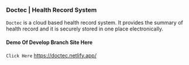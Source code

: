 ### Doctec | Health Record System
``` Doctec ``` is a cloud based health record system. It provides the summary of health record and it is securely stored in one place electronically.

#### Demo Of Develop Branch Site Here
``` Click Here ``` https://doctec.netlify.app/